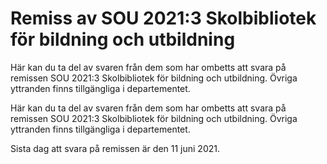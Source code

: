 # Remiss av SOU 2021:3 Skolbibliotek för bildning och utbildning

Här kan du ta del av svaren från dem som har ombetts att svara på remissen SOU 2021:3 Skolbibliotek för bildning och utbildning. Övriga yttranden finns tillgängliga i departementet.

Här kan du ta del av svaren från dem som har ombetts att svara på remissen SOU 2021:3 Skolbibliotek för bildning och utbildning. Övriga yttranden finns tillgängliga i departementet.

Sista dag att svara på remissen är den 11 juni 2021.
